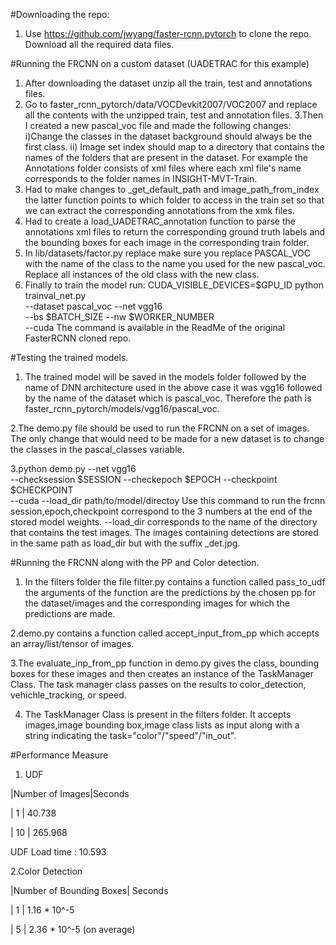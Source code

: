 #Downloading the repo:

1. Use https://github.com/jwyang/faster-rcnn.pytorch to clone the repo. Download all the required data files.

#Running the FRCNN on a custom dataset (UADETRAC for this example)

1. After downloading the dataset unzip all the train, test and annotations files.
2. Go to faster_rcnn_pytorch/data/VOCDevkit2007/VOC2007 and replace all the contents with the unzipped train, test and 
annotation files.
3.Then I created a new pascal_voc file and made the following changes: i)Change the classes in the dataset background
should always be the first class. ii) Image set index should map to a directory that contains the names of the folders
that are present in the dataset. For example the Annotations folder consists of xml files where each xml file's name
corresponds to the folder names in INSIGHT-MVT-Train.
4. Had to make changes to _get_default_path and image_path_from_index the latter function points to which folder to
access in the train set so that we can extract the corresponding annotations from the xmk files.
5. Had to create a load_UADETRAC_annotation function to parse the annotations xml files to return the corresponding
ground truth labels and the bounding boxes for each image in the corresponding train folder.
6. In lib/datasets/factor.py replace make sure you replace PASCAL_VOC with the name of the class to the name you used
for the new pascal_voc. Replace all instances of the old class with the new class.
7. Finally to train the model run: CUDA_VISIBLE_DEVICES=$GPU_ID python trainval_net.py \
                   --dataset pascal_voc --net vgg16 \
                   --bs $BATCH_SIZE --nw $WORKER_NUMBER\
                   --cuda
    The command is available in the ReadMe of the original FasterRCNN cloned repo.
    

#Testing the trained models.

1. The trained model will be saved in the models folder followed by the name of DNN architecture used in the above case
it was vgg16 followed by the name of the dataset which is pascal_voc. Therefore the path is faster_rcnn_pytorch/models/vgg16/pascal_voc.

2.The demo.py file should be used to run the FRCNN on a set of images. The only change that would need to be made for a new 
dataset is to change the classes in the pascal_classes variable. 

3.python demo.py --net vgg16 \
               --checksession $SESSION --checkepoch $EPOCH --checkpoint $CHECKPOINT \
               --cuda --load_dir path/to/model/directoy
   Use this command to run the frcnn session,epoch,checkpoint correspond to the 3 numbers at the end of the stored model
   weights. --load_dir corresponds to the name of the directory that contains the test images. 
   The images containing detections are stored in the same path as load_dir but with the suffix _det.jpg.
   

#Running the FRCNN along with the PP and Color detection.

1. In the filters folder the file filter.py contains a function called pass_to_udf the arguments of the function are the predictions
by the chosen pp for the dataset/images and the corresponding images for which the predictions are made.

2.demo.py contains a function called accept_input_from_pp which accepts an array/list/tensor of images.

3.The evaluate_inp_from_pp function in demo.py gives the class, bounding boxes for these images and then creates an instance of
the TaskManager Class. The task manager class passes on the results to color_detection, vehichle_tracking, or speed.

4. The TaskManager Class is present in the filters folder. It accepts images,image bounding box,image class lists as input 
along with a string indicating the task="color"/"speed"/"in_out".


#Performance Measure

1. UDF


|Number of Images|Seconds

|       1        | 40.738

|       10       | 265.968

UDF Load time : 10.593


2.Color Detection

|Number of Bounding Boxes| Seconds 

|           1            | 1.16 * 10^-5

|           5            | 2.36 * 10^-5 (on average)
